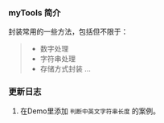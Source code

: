 ### myTools 简介
封装常用的一些方法，包括但不限于：
> - 数字处理
> - 字符串处理
> - 存储方式封装
> ...

### 更新日志
1. 在Demo里添加 `判断中英文字符串长度` 的案例。
